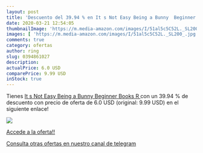 ```yaml
---
layout: post
title: 'Descuento del 39.94 % en It s Not Easy Being a Bunny  Beginner Bo'
date: 2020-03-21 12:54:05
thumbnailImage: 'https://m.media-amazon.com/images/I/51al5c5C52L._SL200_.jpg'
images: [ 'https://m.media-amazon.com/images/I/51al5c5C52L._SL200_.jpg' ]
comments: true
category: ofertas
author: ring
slug: 0394861027
description:
actualPrice: 6.0 USD
comparePrice: 9.99 USD
inStock: true
---
```


Tienes [It s Not Easy Being a Bunny  Beginner Books R  ](https://www.amazon.com/dp/0394861027/?tag=redken08-20) con un 39.94 % de descuento con precio de oferta de 6.0 USD (original: 9.99 USD) en el siguiente enlace!

[![](https://m.media-amazon.com/images/I/51al5c5C52L._SL200_.jpg)](https://www.amazon.com/dp/0394861027/?tag=redken08-20)

[Accede a la oferta!!](https://www.amazon.com/dp/0394861027/?tag=redken08-20)

[Consulta otras ofertas en nuestro canal de telegram](https://t.me/s/ofertas25)
